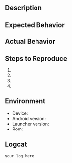 <!--- Provide a general summary of the issue in the Title above -->
<!--- Make sure that you have read and understood the FAQ: https://github.com/amirzaidi/Launcher3#faq -->
<!--- And check if your issue or something similar has been reported before (if yes upvote/comment there) -->

## Description
<!--- Provide a more detailed introduction to the issue itself, and why you consider it to be a bug -->


## Expected Behavior
<!--- Tell us what should happen -->


## Actual Behavior
<!--- Tell us what happens instead -->


## Steps to Reproduce
<!--- Provide a link to a live example (screenshot/recording etc..), or a set of steps to reproduce the issue -->

1.
2.
3.
4.


## Environment
<!--- Include as many relevant details about the environment you experienced the bug in -->
<!--- For example: -->
<!--- * Device: Samsung Galaxy S5 international "klte" -->
<!--- * Android version: 7.1.2 -->
<!--- * Launcher version: 2.1.0 -->
<!--- * Rom: Stock Rom -->

* Device:
* Android version:
* Launcher version:
* Rom:


## Logcat
<!--- If possible, include a logcat of the issue, otherwise remove this section-->
```
your log here
```

